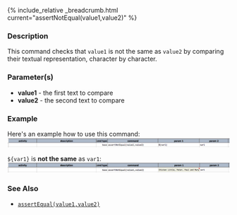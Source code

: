 {% include_relative _breadcrumb.html current="assertNotEqual(value1,value2)" %}


### Description
This command checks that `value1` is not the same as `value2` by comparing their textual 
representation, character by character.


### Parameter(s)
- **value1** \- the first text to compare
- **value2** \- the second text to compare


### Example
Here's an example how to use this command:
![script](image/assertNotEqual_01.png)

`${var1}` is **not the same** as `var1`:
![output](image/assertNotEqual_02.png)


### See Also
- [`assertEqual(value1,value2)`](assertEqual(expected,actual).html)